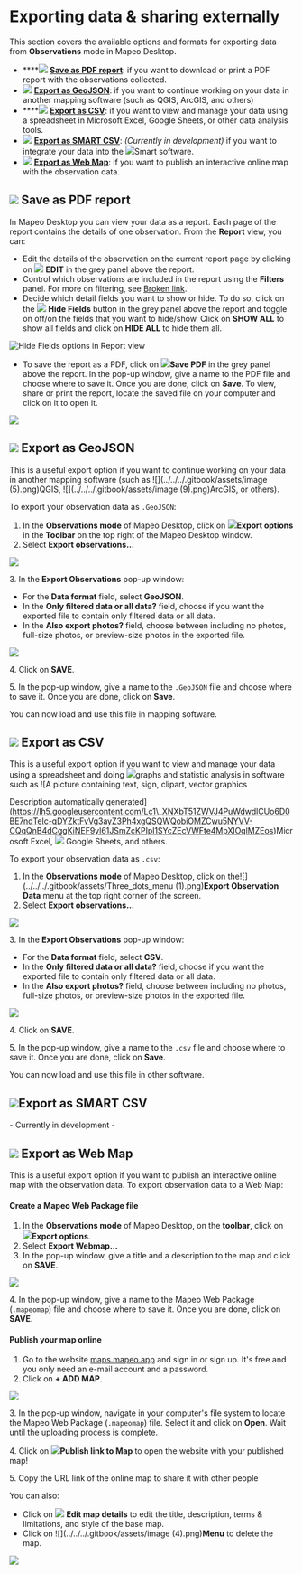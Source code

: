 # Exporting data & sharing externally

This section covers the available options and formats for exporting data from **Observations** mode in Mapeo Desktop.&#x20;

* ****![](../../../.gitbook/assets/report\_pdf.png) [**Save as PDF report**](exporting-and-sharing-externally.md#undefined): if you want to download or print a PDF report with the observations collected.&#x20;
* ![](../../../.gitbook/assets/map\_GeoJSON.png) [**Export as GeoJSON**](exporting-and-sharing-externally.md#export-as-geojson): if you want to continue working on your data in another mapping software (such as QGIS, ArcGIS, and others)
* ****![](../../../.gitbook/assets/spreadsheet\_icon.png) [**Export as CSV**](exporting-and-sharing-externally.md#export-as-csv): if you want to view and manage your data using a spreadsheet in Microsoft Excel, Google Sheets, or other data analysis tools.
* ![](../../../.gitbook/assets/SMART\_Collect.png) [**Export as SMART CSV**](exporting-and-sharing-externally.md#export-as-smart-csv): _(Currently in development)_ if you want to integrate your data into the ![](../../../.gitbook/assets/SMART\_Collect.png)Smart software.
* ![](../../../.gitbook/assets/Webmap\_icon.png) [**Export as Web Map**](exporting-and-sharing-externally.md#export-as-web-map): if you want to publish an interactive online map with the observation data.

## ![](../../../.gitbook/assets/report\_pdf.png) Save as PDF report

In Mapeo Desktop you can view your data as a report. Each page of the report contains the details of one observation. From the **Report** view, you can:

* Edit the details of the observation on the current report page by clicking on ![](../../../.gitbook/assets/app\_icons\_edit\_35px.png) **EDIT** in the grey panel above the report.
* Control which observations are included in the report using the **Filters** panel. For more on filtering, see [Broken link](broken-reference "mention").
* Decide which detail fields you want to show or hide. To do so, click on the ![](../../../.gitbook/assets/hide.png) **Hide Fields** button in the grey panel above the report and toggle on off/on the fields that you want to hide/show. Click on **SHOW ALL** to show all fields and click on **HIDE ALL** to hide them all.

![Hide Fields options in Report view](../../../.gitbook/assets/Md\_report\_view\_hide\_fields.jpg)

* To save the report as a PDF, click on ![](https://lh3.googleusercontent.com/dNbEvCBJDrGxlRSmnI05llr4kgTd-zZcIOnSIV5PTvKnE\_CxS7L9fdpces4G7GL60GDJHG6YuKHvTWdq2gneZGEr9z32j4myi3peM2MWw7DxmzF3Tngy118gsWyb7WPAkKCaSv02)**Save PDF** in the grey panel above the report. In the pop-up window, give a name to the PDF file and choose where to save it. Once you are done, click on **Save**. To view, share or print the report, locate the saved file on your computer and click on it to open it.&#x20;

![](../../../.gitbook/assets/Md\_report\_save\_pdf.jpg)

## ![](../../../.gitbook/assets/map\_GeoJSON.png) Export as GeoJSON

This is a useful export option if you want to continue working on your data in another mapping software (such as ![](../../../.gitbook/assets/image (5).png)QGIS, ![](../../../.gitbook/assets/image (9).png)ArcGIS, or others).&#x20;

To export your observation data as `.GeoJSON`:

1. In the **Observations mode** of Mapeo Desktop, click on ![](../../../.gitbook/assets/ico\_export.png)**Export options** in the **Toolbar** on the top right of the Mapeo Desktop window.
2. Select **Export observations...**

![](../../../.gitbook/assets/Md\_Export\_observations\_menu.jpg)

3\. In the **Export Observations** pop-up window:&#x20;

* For the **Data format** field, select **GeoJSON**.
* In the **Only filtered data or all data?** field, choose if you want the exported file to contain only filtered data or all data.
* In the **Also export photos?** field, choose between including no photos, full-size photos, or preview-size photos in the exported file.

![](../../../.gitbook/assets/Md\_export\_obs\_geojson.jpg)

4\. Click on **SAVE**.

5\. In the pop-up window, give a name to the `.GeoJSON` file and choose where to save it. Once you are done, click on **Save**.&#x20;

You can now load and use this file in mapping software.&#x20;

## ![](../../../.gitbook/assets/spreadsheet\_icon.png) Export as CSV

This is a useful export option if you want to view and manage your data using a spreadsheet and doing ![](../../../.gitbook/assets/graph)graphs and statistic analysis in software such as ![A picture containing text, sign, clipart, vector graphics

Description automatically generated](https://lh5.googleusercontent.com/Lc1\_XNXbT51ZWVJ4PuWdwdlCUo6D0BE7ndTelc-qDYZktFvVg3ayZ3Ph4xgQSQWQobiOMZCwu5NYVV-CQqQnB4dCggKiNEF9yl61JSmZcKPIpl1SYcZEcVWFte4MpXlOqlMZEos)Microsoft Excel, ![](../../../.gitbook/assets/Google\_sheets\_icon.jpg) Google Sheets, and others.&#x20;

To export your observation data as `.csv`:

1. In the **Observations mode** of Mapeo Desktop, click on the![](../../../.gitbook/assets/Three\_dots\_menu (1).png)**Export Observation Data** menu at the top right corner of the screen.
2. Select **Export observations...**

![](../../../.gitbook/assets/Md\_Export\_observations\_menu.jpg)

3\. In the **Export Observations** pop-up window:&#x20;

* For the **Data format** field, select **CSV**.
* In the **Only filtered data or all data?** field, choose if you want the exported file to contain only filtered data or all data.
* In the **Also export photos?** field, choose between including no photos, full-size photos, or preview-size photos in the exported file.

![](../../../.gitbook/assets/Md\_export\_obs\_csv.jpg)

4\. Click on **SAVE**.

5\. In the pop-up window, give a name to the `.csv` file and choose where to save it. Once you are done, click on **Save**.&#x20;

You can now load and use this file in other software.&#x20;

## ![](../../../.gitbook/assets/SMART\_Collect.png)Export as SMART CSV

\- Currently in development -

## ![](../../../.gitbook/assets/Webmap\_icon.png) Export as Web Map

This is a useful export option if you want to publish an interactive online map with the observation data. To export observation data to a Web Map:

#### Create a Mapeo Web Package file

1. In the **Observations mode** of Mapeo Desktop, on the **toolbar**, click on ![](../../../.gitbook/assets/ico\_export.png)**Export options**.
2. Select **Export Webmap...**
3. In the pop-up window, give a title and a description to the map and click on **SAVE**.

![](../../../.gitbook/assets/Md\_Web\_map\_export\_window.jpg)

4\. In the pop-up window, give a name to the Mapeo Web Package (`.mapeomap`) file and choose where to save it. Once you are done, click on **SAVE**.&#x20;

#### Publish your map online

1. Go to the website [maps.mapeo.app](https://maps.mapeo.app/auth/login) and sign in or sign up. It's free and you only need an e-mail account and a password.
2. Click on **+ ADD MAP**.

![](../../../.gitbook/assets/Md\_Web\_map\_add\_map.jpg)

3\. In the pop-up window, navigate in your computer's file system to locate the Mapeo Web Package (`.mapeomap`) file. Select it and click on **Open**. Wait until the uploading process is complete.

4\. Click on ![](../../../.gitbook/assets/Webmaps\_link\_to\_map.png)**Publish link to Map** to open the website with your published map!&#x20;

5\. Copy the URL link of the online map to share it with other people

You can also:

* Click on ![](../../../.gitbook/assets/Webmaps\_edit\_icon.jpg) **Edit map details** to edit the title, description, terms & limitations, and style of the base map.&#x20;
* Click on ![](../../../.gitbook/assets/image (4).png)**Menu** to delete the map.

![](../../../.gitbook/assets/Mapeo\_web\_maps\_buttons.jpg)

​
